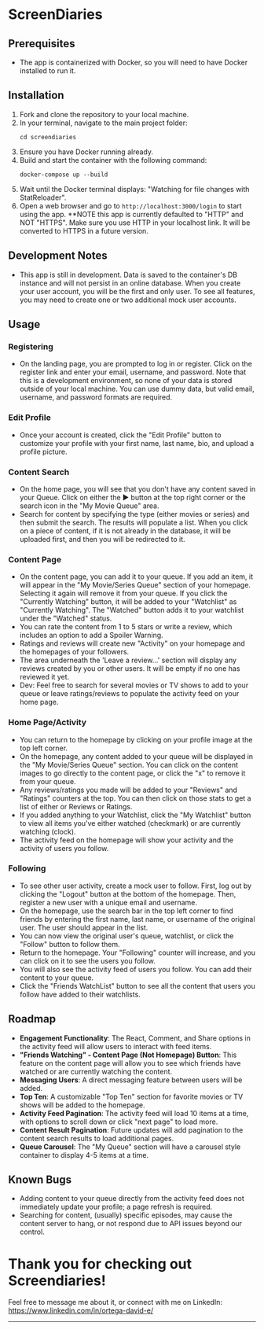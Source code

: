 # ScreenDiaries

## Prerequisites
- The app is containerized with Docker, so you will need to have Docker installed to run it.

## Installation
1. Fork and clone the repository to your local machine.
2. In your terminal, navigate to the main project folder:
   ```
   cd screendiaries
   ```
3. Ensure you have Docker running already.
4. Build and start the container with the following command:
   ```
   docker-compose up --build
   ```
5. Wait until the Docker terminal displays: "Watching for file changes with StatReloader".
6. Open a web browser and go to `http://localhost:3000/login` to start using the app. 
**NOTE this app is currently defaulted to "HTTP" and NOT "HTTPS". Make sure you use HTTP in your localhost link. It will be converted to HTTPS in a future version.

## Development Notes
- This app is still in development. Data is saved to the container's DB instance and will not persist in an online database. When you create your user account, you will be the first and only user. To see all features, you may need to create one or two additional mock user accounts.

## Usage

### Registering
- On the landing page, you are prompted to log in or register. Click on the register link and enter your email, username, and password. Note that this is a development environment, so none of your data is stored outside of your local machine. You can use dummy data, but valid email, username, and password formats are required.

### Edit Profile
- Once your account is created, click the "Edit Profile" button to customize your profile with your first name, last name, bio, and upload a profile picture.

### Content Search
- On the home page, you will see that you don't have any content saved in your Queue. Click on either the ▶ button at the top right corner or the search icon in the "My Movie Queue" area.
- Search for content by specifying the type (either movies or series) and then submit the search. The results will populate a list. When you click on a piece of content, if it is not already in the database, it will be uploaded first, and then you will be redirected to it.

### Content Page
- On the content page, you can add it to your queue. If you add an item, it will appear in the "My Movie/Series Queue" section of your homepage. Selecting it again will remove it from your queue. If you click the "Currently Watching" button, it will be added to your "Watchlist" as "Currently Watching". The "Watched" button adds it to your watchlist under the "Watched" status.
- You can rate the content from 1 to 5 stars or write a review, which includes an option to add a Spoiler Warning.
- Ratings and reviews will create new "Activity" on your homepage and the homepages of your followers.
- The area underneath the 'Leave a review...' section will display any reviews created by you or other users. It will be empty if no one has reviewed it yet.
- Dev: Feel free to search for several movies or TV shows to add to your queue or leave ratings/reviews to populate the activity feed on your home page.

### Home Page/Activity
- You can return to the homepage by clicking on your profile image at the top left corner.
- On the homepage, any content added to your queue will be displayed in the "My Movie/Series Queue" section. You can click on the content images to go directly to the content page, or click the "x" to remove it from your queue.
- Any reviews/ratings you made will be added to your "Reviews" and "Ratings" counters at the top. You can then click on those stats to get a list of either or Reviews or Ratings.
- If you added anything to your Watchlist, click the "My Watchlist" button to view all items you've either watched (checkmark) or are currently watching (clock).
- The activity feed on the homepage will show your activity and the activity of users you follow.

### Following
- To see other user activity, create a mock user to follow. First, log out by clicking the "Logout" button at the bottom of the homepage. Then, register a new user with a unique email and username.
- On the homepage, use the search bar in the top left corner to find friends by entering the first name, last name, or username of the original user. The user should appear in the list.
- You can now view the original user's queue, watchlist, or click the "Follow" button to follow them.
- Return to the homepage. Your "Following" counter will increase, and you can click on it to see the users you follow.
- You will also see the activity feed of users you follow. You can add their content to your queue.
- Click the "Friends WatchList" button to see all the content that users you follow have added to their watchlists.

## Roadmap
- **Engagement Functionality**: The React, Comment, and Share options in the activity feed will allow users to interact with feed items.
- **"Friends Watching" - Content Page (Not Homepage) Button**: This feature on the content page will allow you to see which friends have watched or are currently watching the content.
- **Messaging Users**: A direct messaging feature between users will be added.
- **Top Ten**: A customizable "Top Ten" section for favorite movies or TV shows will be added to the homepage.
- **Activity Feed Pagination**: The activity feed will load 10 items at a time, with options to scroll down or click "next page" to load more.
- **Content Result Pagination**: Future updates will add pagination to the content search results to load additional pages.
- **Queue Carousel**: The "My Queue" section will have a carousel style container to display 4-5 items at a time.

## Known Bugs
- Adding content to your queue directly from the activity feed does not immediately update your profile; a page refresh is required.
- Searching for content, (usually) specific episodes, may cause the content server to hang, or not respond due to API issues beyond our control.

# Thank you for checking out Screendiaries!
Feel free to message me about it, or connect with me on LinkedIn:
https://www.linkedin.com/in/ortega-david-e/


---